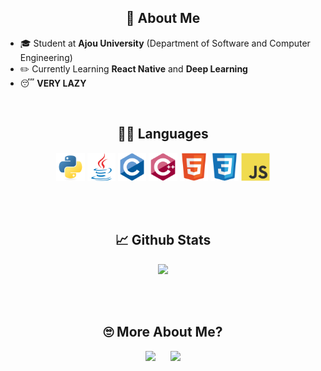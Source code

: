 <div align="center">
  
  <!-- INFO START -->
  <h2> 🤔 About Me </h2>
  <ul align="left">
    <li> 🎓 Student at <b>Ajou University</b> (Department of Software and Computer Engineering) </li>
    <li> ✏️ Currently Learning <b>React Native</b> and <b>Deep Learning</b> </li>
    <li> 😴 <b>VERY LAZY</b> </li>
  </ul>
  <!-- INFO FINISH -->
  
  <br>
  
  <!-- LANGUAGES START -->
  <h2> 👨‍💻 Languages </h2>
  <a href="https://www.python.org" target="_blank"><img src="https://raw.githubusercontent.com/devicons/devicon/00f02ef57fb7601fd1ddcc2fe6fe670fef3ae3e4/icons/python/python-original.svg" width="9%"/></a>
  <a href="https://www.oracle.com/java/technologies" target="_blank"><img src="https://raw.githubusercontent.com/devicons/devicon/00f02ef57fb7601fd1ddcc2fe6fe670fef3ae3e4/icons/java/java-original.svg" width="9%"/></a>
  <a href="https://en.wikipedia.org/wiki/C_(programming_language)" target="_blank"><img src="https://raw.githubusercontent.com/devicons/devicon/master/icons/c/c-original.svg" width="9%"/></a>
  <a href="https://en.wikipedia.org/wiki/C%2B%2B" target="_blank"><img src="https://raw.githubusercontent.com/devicons/devicon/00f02ef57fb7601fd1ddcc2fe6fe670fef3ae3e4/icons/cplusplus/cplusplus-original.svg" width="9%"/></a>
  <a href="https://en.wikipedia.org/wiki/HTML5" target="_blank"><img src="https://raw.githubusercontent.com/devicons/devicon/00f02ef57fb7601fd1ddcc2fe6fe670fef3ae3e4/icons/html5/html5-original.svg" width="9%"/></a>
  <a href="https://en.wikipedia.org/wiki/CSS" target="_blank"><img src="https://raw.githubusercontent.com/devicons/devicon/00f02ef57fb7601fd1ddcc2fe6fe670fef3ae3e4/icons/css3/css3-original.svg" width="9%"/></a>
  <a href="https://www.javascript.com" target="_blank"><img src="https://raw.githubusercontent.com/devicons/devicon/00f02ef57fb7601fd1ddcc2fe6fe670fef3ae3e4/icons/javascript/javascript-original.svg" width="9%"/></a>
  <!-- LANGUAGES FINISH -->

  <br><br>
  
  <!-- CONTRIBUTION STATS START -->
  <h2> 📈 Github Stats </h2>
  <img src="http://github-readme-streak-stats.herokuapp.com?user=Mango-Juice&background=FFFFFF00"/>
  <!-- CONTRIBUTION STATS FINISH -->
  
  <br><br>
  
  <!-- STATS & CONTACTS START -->
  <h2> 🙄 More About Me? </h2>
  <a href="https://solved.ac/wjsalsrb5" target="_blank"><img src="http://mazassumnida.wtf/api/mini/generate_badge?boj=wjsalsrb5" width="30%" style="margin-right:2%"></a> 
  <a href="https://www.instagram.com/sw_mingyu" target="_blank"><img src="https://img.shields.io/badge/Visit%20Instagram-E4405F?style=flat-square&amp;logo=Instagram&amp;logoColor=white" width="30%" style="margin-left:2%"/></a>
  <!-- STATS & CONTACTS FINISH -->
</div>
